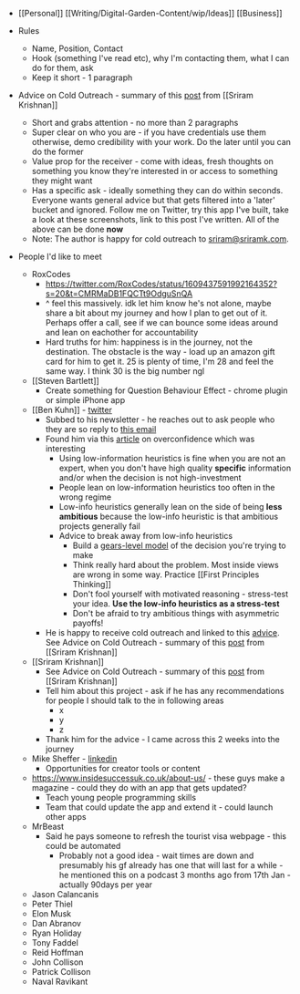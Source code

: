 - [[Personal]] [[Writing/Digital-Garden-Content/wip/Ideas]] [[Business]]


- Rules
    - Name, Position, Contact
    - Hook (something I've read etc), why I'm contacting them, what I can do for them, ask
    - Keep it short - 1 paragraph
- Advice on Cold Outreach - summary of this [post](https://sriramk.com/coldemail) from [[Sriram Krishnan]]
    - Short and grabs attention - no more than 2 paragraphs
    - Super clear on who you are - if you have credentials use them otherwise, demo credibility with your work. Do the later until you can do the former
    - Value prop for the receiver - come with ideas, fresh thoughts on something you know they're interested in or access to something they might want
    - Has a specific ask - ideally something they can do within seconds. Everyone wants general advice but that gets filtered into a 'later' bucket and ignored. Follow me on Twitter, try this app I've built, take a look at these screenshots, link to this post I've written. All of the above can be done **now**
    - Note: The author is happy for cold outreach to sriram@sriramk.com.
- People I'd like to meet
    - RoxCodes
        - https://twitter.com/RoxCodes/status/1609437591992164352?s=20&t=CMRMaDB1FQCTt9OdguSnQA
        - ^ feel this massively. idk let him know he's not alone, maybe share a bit about my journey and how I plan to get out of it. Perhaps offer a call, see if we can bounce some ideas around and lean on eachother for accountability
        - Hard truths for him: happiness is in the journey, not the destination. The obstacle is the way - load up an amazon gift card for him to get it. 25 is plenty of time, I'm 28 and feel the same way. I think 30 is the big number ngl
    - [[Steven Bartlett]]
        - Create something for Question Behaviour Effect - chrome plugin or simple iPhone app
    - [[Ben Kuhn]] - [twitter](https://twitter.com/benskuhn)
        - Subbed to his newsletter - he reaches out to ask people who they are so reply to [this email](https://mail.google.com/mail/u/0/#inbox/FMfcgzGrcFcpPgRknsmShCxJTMzmgZTk)
        - Found him via this [article](https://www.benkuhn.net/overconfidence/) on overconfidence which was interesting
            - Using low-information heuristics is fine when you are not an expert, when you don't have high quality **specific** information and/or when the decision is not high-investment
            - People lean on low-information heuristics too often in the wrong regime
            - Low-info heuristics generally lean on the side of being __less ambitious__ because the low-info heuristic is that ambitious projects generally fail
            - Advice to break away from low-info heuristics
                - Build a [gears-level model](https://www.lesswrong.com/posts/B7P97C27rvHPz3s9B/gears-in-understanding) of the decision you're trying to make
                - Think really hard about the problem. Most inside views are wrong in some way. Practice [[First Principles Thinking]]
                - Don't fool yourself with motivated reasoning - stress-test your idea. **Use the low-info heuristics as a stress-test**
                - Don't be afraid to try ambitious things with asymmetric payoffs!
        - He is happy to receive cold outreach and linked to this [advice](https://sriramk.com/coldemail). See Advice on Cold Outreach - summary of this [post](https://sriramk.com/coldemail) from [[Sriram Krishnan]]
    - [[Sriram Krishnan]]
        - See Advice on Cold Outreach - summary of this [post](https://sriramk.com/coldemail) from [[Sriram Krishnan]]
        - Tell him about this project - ask if he has any recommendations for people I should talk to the in following areas 
            - x
            - y
            - z
        - Thank him for the advice - I came across this 2 weeks into the journey  
    - Mike Sheffer - [linkedin](https://www.linkedin.com/in/mike-sheffer-8178212b/overlay/photo/)
        - Opportunities for creator tools or content
    - https://www.insidesuccessuk.co.uk/about-us/ - these guys make a magazine - could they do with an app that gets updated?
        - Teach young people programming skills 
        - Team that could update the app and extend it - could launch other apps 
    - MrBeast 
        - Said he pays someone to refresh the tourist visa webpage - this could be automated
            - Probably not a good idea - wait times are down and presumably his gf already has one that will last for a while - he mentioned this on a podcast 3 months ago from 17th Jan - actually 90days per year
    - Jason Calancanis
    - Peter Thiel
    - Elon Musk
    - Dan Abranov
    - Ryan Holiday
    - Tony Faddel
    - Reid Hoffman
    - John Collison
    - Patrick Collison
    - Naval Ravikant
